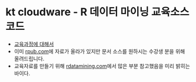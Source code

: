 kt cloudware - R 데이터 마이닝 교육소스코드 
=========================

* [교육과정에 대해서](http://www.ktcloudware.com/education/curriculum.html)
* 이미 [rpub.com](http://rpubs.com/gogamza/)에 자료가 올라가 있지만 문서 소스를 원하시는 수강생 분을 위해 올려드립니다. 
* 교육자료를 만들기 위해 [rdatamining.com](http://www.rdatamining.com/)에서 많은 부분 참고했음을 미리 밝히는 바이다.  

